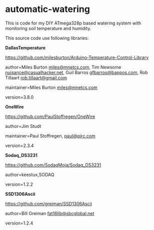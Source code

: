 # automatic-watering
This is code for my DIY ATmega328p based watering system with monitoring soil temperature and humidity.

This source code use following libraries:

**DallasTemperature**

https://github.com/milesburton/Arduino-Temperature-Control-Library

author=Miles Burton <miles@mnetcs.com>, Tim Newsome <nuisance@casualhacker.net>, Guil Barros <gfbarros@bappos.com>, Rob Tillaart <rob.tillaart@gmail.com>

maintainer=Miles Burton <miles@mnetcs.com>

version=3.8.0

**OneWire**

https://github.com/PaulStoffregen/OneWire

author=Jim Studt

maintainer=Paul Stoffregen, paul@pjrc.com

version=2.3.4

**Sodaq_DS3231**

https://github.com/SodaqMoja/Sodaq_DS3231

author=keestux,SODAQ

version=1.2.2

**SSD1306Ascii**

https://github.com/greiman/SSD1306Ascii

author=Bill Greiman <fat16lib@sbcglobal.net>

version=1.2.4
